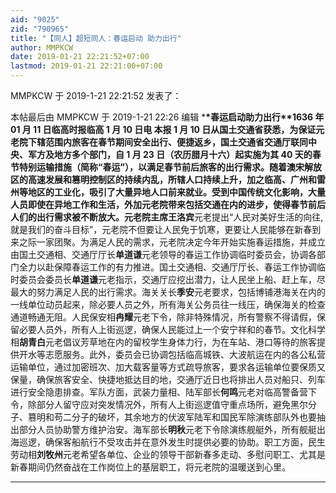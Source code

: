 ```yaml
---
aid: "9025"
zid: "790965"
title: "【同人】超短同人：春运启动 助力出行"
author: MMPKCW
date: 2019-01-21 22:21:52+07:00
lastmod: 2019-01-21 22:21:00+07:00
---
```


MMPKCW 于 2019-1-21 22:21:52 发表了：

本帖最后由 MMPKCW 于 2019-1-21 22:26 编辑 \***\*春运启动助力出行\*\***1636 年 01 月 11 日临高时报临高 1 月 10 日电 本报 1 月 10 日从国土交通省获悉，为保证元老院下辖范围内旅客在春节期间安全出行、便捷返乡，国土交通省交通厅联同中央、军方及地方多个部门，自 1 月 23 日（农历腊月十六）起实施为其 40 天的春节特别运输措施（简称“春运”），以满足春节前后旅客的出行需求。随着澳宋解放区的高速发展和篡明控制区的持续内乱，所辖人口持续上升，加之临高、广州和雷州等地区的工业化，吸引了大量异地人口前来就业。受到中国传统文化影响，大量人员即使在异地工作和生活，外加元老院带来包括交通在内的进步，使得春节前后人们的出行需求被不断放大。元老院主席**王洛宾**元老提出“人民对美好生活的向往,就是我们的奋斗目标”，元老院不但要让人民免于饥寒，更要让人民能够在新春到来之际一家团聚。为满足人民的需求，元老院决定今年开始实施春运措施，并成立由国土交通相、交通厅厅长**单道谦**元老领导的春运工作协调临时委员会，协调各部门全力以赴保障春运工作的有力推进。国土交通相、交通厅厅长、春运工作协调临时委员会委员长**单道谦**元老指示，交通厅应挖出潜力，让人民坐上船、赶上车，尽最大的努力满足人民的出行需求。海关关长**季安**元老要求，包括博铺港海关在内的一线单位动员起来，除必要人员之外，所有海关公务员往一线压，确保海关的检查通道畅通无阻。人民保安相**冉耀**元老下令，除非特殊情况，所有警察不得请假，保留必要人员外，所有人上街巡逻，确保人民能过上一个安宁祥和的春节。文化科学相**胡青白**元老倡议芳草地在内的留校学生身体力行，为在车站、港口等待的旅客提供开水等志愿服务。此外，委员会已协调包括临高城铁、大波航运在内的各公私营运输单位，通过加密班次、加大载客量等方式疏导旅客，要求各运输单位要保质又保量，确保旅客安全、快捷地抵达目的地，交通厅近日也将排出人员对船只、列车进行安全隐患排查。军队方面，武装力量相、陆军部长**何鸣**元老对临高警备营下令，除部分人留守应对突发情况外，所有人上街巡逻值守重点场所，避免黑尔分子、篡明和苟二分子的破坏，其余地方的伏波军陆军和国民军除演练部队外也要抽出部分人员协助警方维护治安。海军部长**明秋**元老下令除演练舰艇外，所有舰艇出海巡逻，确保客船航行不受攻击并在意外发生时提供必要的协助。职工方面，民生劳动相**刘牧州**元老希望各单位、企业的领导干部新春多走动、多慰问职工、尤其是新春期间仍然奋战在工作岗位上的基层职工，将元老院的温暖送到心里。

---
